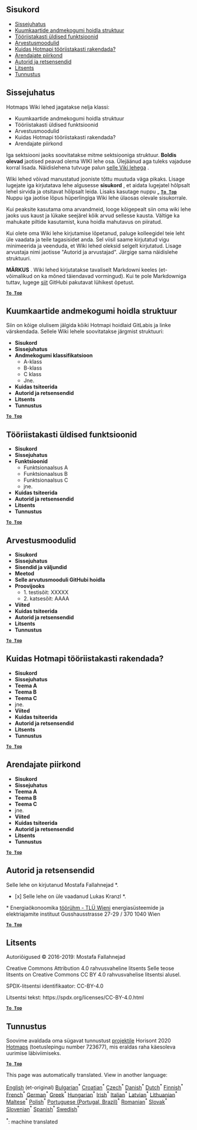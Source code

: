 <h2> Sisukord </h2><ul><li> <a href="#Introduction">Sissejuhatus</a> </li><li> <a href="#Hotmaps-data-set-repository-structure">Kuumkaartide andmekogumi hoidla struktuur</a> </li><li> <a href="#General-functionalities-of-the-toolbox">Tööriistakasti üldised funktsioonid</a> </li><li> <a href="#Calculation-modules">Arvestusmoodulid</a> </li><li> <a href="#How-to-apply-the-Hotmaps-toolbox">Kuidas Hotmapi tööriistakasti rakendada?</a> </li><li> <a href="#Developers-area">Arendajate piirkond</a> </li><li> <a href="#authors-and-reviewers">Autorid ja retsensendid</a> </li><li> <a href="#license">Litsents</a> </li><li> <a href="#acknowledgement">Tunnustus</a> </li></ul><h2> Sissejuhatus </h2><p> Hotmaps Wiki lehed jagatakse nelja klassi: </p><ul><li> Kuumkaartide andmekogumi hoidla struktuur </li><li> Tööriistakasti üldised funktsioonid </li><li> Arvestusmoodulid </li><li> Kuidas Hotmapi tööriistakasti rakendada? </li><li> Arendajate piirkond </li></ul><p> Iga sektsiooni jaoks soovitatakse mitme sektsiooniga struktuur. <strong>Boldis olevad</strong> jaotised peavad olema WIKI lehe osa. Ülejäänud aga tuleks vajaduse korral lisada. Näidislehena tutvuge palun <a href="https://github.com/HotMaps/hotmaps_wiki/wiki/CM-District-heating-potential-user-defined-thresholds">selle Viki lehega</a> . </p><p> Wiki lehed võivad manustatud jooniste tõttu muutuda väga pikaks. Lisage lugejate iga kirjutatava lehe algusesse <strong>sisukord</strong> , et aidata lugejatel hõlpsalt lehel sirvida ja otsitavat hõlpsalt leida. Lisaks kasutage nuppu „ <ins> <code><strong><a href="#table-of-contents">To Top</a></strong></code> </ins> Nuppu iga jaotise lõpus hüperlingiga Wiki lehe ülaosas olevale sisukorrale. </p><p> Kui peaksite kasutama oma arvandmeid, looge kõigepealt siin oma wiki lehe jaoks uus kaust ja lükake seejärel kõik arvud sellesse kausta. Vältige ka mahukate piltide kasutamist, kuna hoidla mahutavus on piiratud. </p><p> Kui olete oma Wiki lehe kirjutamise lõpetanud, paluge kolleegidel teie leht üle vaadata ja teile tagasisidet anda. Sel viisil saame kirjutatud vigu minimeerida ja veenduda, et Wiki lehed oleksid selgelt kirjutatud. Lisage arvustaja nimi jaotisse &quot;Autorid ja arvustajad&quot;. Järgige sama näidislehe struktuuri. </p><p> <strong>MÄRKUS</strong> . Wiki lehed kirjutatakse tavaliselt Markdowni keeles (et-võimalikud on ka mõned täiendavad vormingud). Kui te pole Markdowniga tuttav, lugege <a href="https://guides.github.com/features/mastering-markdown/">siit</a> GitHubi pakutavat lühikest õpetust. </p><p><ins> <code><strong><a href="#table-of-contents">To Top</a></strong></code> </ins> </p><h2> Kuumkaartide andmekogumi hoidla struktuur </h2><p> Siin on kõige olulisem jälgida kõiki Hotmapi hoidlaid GitLabis ja linke värskendada. Sellele Wiki lehele soovitatakse järgmist struktuuri: </p><ul><li> <strong>Sisukord</strong> </li><li> <strong>Sissejuhatus</strong> </li><li> <strong>Andmekogumi klassifikatsioon</strong> <ul><li> A-klass </li><li> B-klass </li><li> C klass </li><li> Jne. </li></ul></li><li> <strong>Kuidas tsiteerida</strong> </li><li> <strong>Autorid ja retsensendid</strong> </li><li> <strong>Litsents</strong> </li><li> <strong>Tunnustus</strong> </li></ul><p><ins> <code><strong><a href="#table-of-contents">To Top</a></strong></code> </ins> </p><h2> Tööriistakasti üldised funktsioonid </h2><ul><li> <strong>Sisukord</strong> </li><li> <strong>Sissejuhatus</strong> </li><li> <strong>Funktsioonid</strong> <ul><li> Funktsionaalsus A </li><li> Funktsionaalsus B </li><li> Funktsionaalsus C </li><li> jne. </li></ul></li><li> <strong>Kuidas tsiteerida</strong> </li><li> <strong>Autorid ja retsensendid</strong> </li><li> <strong>Litsents</strong> </li><li> <strong>Tunnustus</strong> </li></ul><p><ins> <code><strong><a href="#table-of-contents">To Top</a></strong></code> </ins> </p><h2> Arvestusmoodulid </h2><ul><li> <strong>Sisukord</strong> </li><li> <strong>Sissejuhatus</strong> </li><li> <strong>Sisendid ja väljundid</strong> </li><li> <strong>Meetod</strong> </li><li> <strong>Selle arvutusmooduli GitHubi hoidla</strong> </li><li> <strong>Proovijooks</strong> <ul><li> 1. testisõit: XXXXX </li><li> 2. katsesõit: AAAA </li></ul></li><li> <strong>Viited</strong> </li><li> <strong>Kuidas tsiteerida</strong> </li><li> <strong>Autorid ja retsensendid</strong> </li><li> <strong>Litsents</strong> </li><li> <strong>Tunnustus</strong> </li></ul><p><ins> <code><strong><a href="#table-of-contents">To Top</a></strong></code> </ins> </p><h2> Kuidas Hotmapi tööriistakasti rakendada? </h2><ul><li> <strong>Sisukord</strong> </li><li> <strong>Sissejuhatus</strong> </li><li> <strong>Teema A</strong> </li><li> <strong>Teema B</strong> </li><li> <strong>Teema C</strong> </li><li> jne. </li><li> <strong>Viited</strong> </li><li> <strong>Kuidas tsiteerida</strong> </li><li> <strong>Autorid ja retsensendid</strong> </li><li> <strong>Litsents</strong> </li><li> <strong>Tunnustus</strong> </li></ul><p><ins> <code><strong><a href="#table-of-contents">To Top</a></strong></code> </ins> </p><h2> Arendajate piirkond </h2><ul><li> <strong>Sisukord</strong> </li><li> <strong>Sissejuhatus</strong> </li><li> <strong>Teema A</strong> </li><li> <strong>Teema B</strong> </li><li> <strong>Teema C</strong> </li><li> jne. </li><li> <strong>Viited</strong> </li><li> <strong>Kuidas tsiteerida</strong> </li><li> <strong>Autorid ja retsensendid</strong> </li><li> <strong>Litsents</strong> </li><li> <strong>Tunnustus</strong> </li></ul><p><ins> <code><strong><a href="#table-of-contents">To Top</a></strong></code> </ins> </p><h2> Autorid ja retsensendid </h2><p> Selle lehe on kirjutanud Mostafa Fallahnejad *. </p><ul><li> [x] Selle lehe on üle vaadanud Lukas Kranzl *. </li></ul><p> * Energiaökonoomika <a href="https://eeg.tuwien.ac.at/">töörühm - TLÜ Wieni</a> energiasüsteemide ja elektriajamite instituut Gusshausstrasse 27-29 / 370 1040 Wien </p><p><ins> <code><strong><a href="#table-of-contents">To Top</a></strong></code> </ins> </p><h2> Litsents </h2><p> Autoriõigused © 2016-2019: Mostafa Fallahnejad </p><p> Creative Commons Attribution 4.0 rahvusvaheline litsents Selle teose litsents on Creative Commons CC BY 4.0 rahvusvahelise litsentsi alusel. </p><p> SPDX-litsentsi identifikaator: CC-BY-4.0 </p><p> Litsentsi tekst: https://spdx.org/licenses/CC-BY-4.0.html </p><p><ins> <code><strong><a href="#table-of-contents">To Top</a></strong></code> </ins> </p><h2> Tunnustus </h2><p> Soovime avaldada oma sügavat tunnustust <a href="https://www.hotmaps-project.eu">projektile</a> Horisont 2020 <a href="https://www.hotmaps-project.eu">Hotmaps</a> (toetuslepingu number 723677), mis eraldas raha käesoleva uurimise läbiviimiseks. </p><p><ins> <code><strong><a href="#table-of-contents">To Top</a></strong></code> </ins> </p>

This page was automatically translated. View in another language:

[English](en-Guidelines-for-writing-a-Hotmaps-Wiki-page) (et-original) [Bulgarian](bg-Guidelines-for-writing-a-Hotmaps-Wiki-page)<sup>\*</sup> [Croatian](hr-Guidelines-for-writing-a-Hotmaps-Wiki-page)<sup>\*</sup> [Czech](cs-Guidelines-for-writing-a-Hotmaps-Wiki-page)<sup>\*</sup> [Danish](da-Guidelines-for-writing-a-Hotmaps-Wiki-page)<sup>\*</sup> [Dutch](nl-Guidelines-for-writing-a-Hotmaps-Wiki-page)<sup>\*</sup>  [Finnish](fi-Guidelines-for-writing-a-Hotmaps-Wiki-page)<sup>\*</sup> [French](fr-Guidelines-for-writing-a-Hotmaps-Wiki-page)<sup>\*</sup> [German](de-Guidelines-for-writing-a-Hotmaps-Wiki-page)<sup>\*</sup> [Greek](el-Guidelines-for-writing-a-Hotmaps-Wiki-page)<sup>\*</sup> [Hungarian](hu-Guidelines-for-writing-a-Hotmaps-Wiki-page)<sup>\*</sup> [Irish](ga-Guidelines-for-writing-a-Hotmaps-Wiki-page)<sup>\*</sup> [Italian](it-Guidelines-for-writing-a-Hotmaps-Wiki-page)<sup>\*</sup> [Latvian](lv-Guidelines-for-writing-a-Hotmaps-Wiki-page)<sup>\*</sup> [Lithuanian](lt-Guidelines-for-writing-a-Hotmaps-Wiki-page)<sup>\*</sup> [Maltese](mt-Guidelines-for-writing-a-Hotmaps-Wiki-page)<sup>\*</sup> [Polish](pl-Guidelines-for-writing-a-Hotmaps-Wiki-page)<sup>\*</sup> [Portuguese (Portugal, Brazil)](pt-Guidelines-for-writing-a-Hotmaps-Wiki-page)<sup>\*</sup> [Romanian](ro-Guidelines-for-writing-a-Hotmaps-Wiki-page)<sup>\*</sup> [Slovak](sk-Guidelines-for-writing-a-Hotmaps-Wiki-page)<sup>\*</sup> [Slovenian](sl-Guidelines-for-writing-a-Hotmaps-Wiki-page)<sup>\*</sup> [Spanish](es-Guidelines-for-writing-a-Hotmaps-Wiki-page)<sup>\*</sup> [Swedish](sv-Guidelines-for-writing-a-Hotmaps-Wiki-page)<sup>\*</sup> 

<sup>\*</sup>: machine translated
